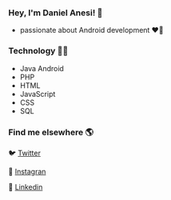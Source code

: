 ### Hey, I'm Daniel Anesi! 👋

  - passionate about Android development ❤📱

### Technology 👨‍💻

  - Java Android
  - PHP
  - HTML
  - JavaScript
  - CSS
  - SQL
  
### Find me elsewhere 🌎

🐦 [Twitter](https://twitter.com/DanielAnesi2)

📸 [Instagran](https://www.instagram.com/_anesi/)

💼 [Linkedin](https://www.linkedin.com/in/daniel-oliveira-anesi-440710142/)
